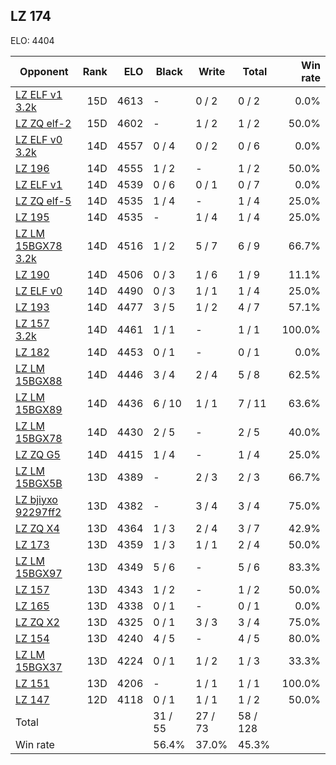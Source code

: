 ## LZ 174 ##

ELO: 4404

Opponent | Rank | ELO | Black | Write | Total | Win rate
---------|-----:|----:|-------|-------|-------|-------:
[LZ ELF v1 3.2k](LZ%20ELF%20v1%203.2k.md) | 15D | 4613 | - | 0 / 2 | 0 / 2 | 0.0%
[LZ ZQ elf-2](LZ%20ZQ%20elf-2.md) | 15D | 4602 | - | 1 / 2 | 1 / 2 | 50.0%
[LZ ELF v0 3.2k](LZ%20ELF%20v0%203.2k.md) | 14D | 4557 | 0 / 4 | 0 / 2 | 0 / 6 | 0.0%
[LZ 196](LZ%20196.md) | 14D | 4555 | 1 / 2 | - | 1 / 2 | 50.0%
[LZ ELF v1](LZ%20ELF%20v1.md) | 14D | 4539 | 0 / 6 | 0 / 1 | 0 / 7 | 0.0%
[LZ ZQ elf-5](LZ%20ZQ%20elf-5.md) | 14D | 4535 | 1 / 4 | - | 1 / 4 | 25.0%
[LZ 195](LZ%20195.md) | 14D | 4535 | - | 1 / 4 | 1 / 4 | 25.0%
[LZ LM 15BGX78 3.2k](LZ%20LM%2015BGX78%203.2k.md) | 14D | 4516 | 1 / 2 | 5 / 7 | 6 / 9 | 66.7%
[LZ 190](LZ%20190.md) | 14D | 4506 | 0 / 3 | 1 / 6 | 1 / 9 | 11.1%
[LZ ELF v0](LZ%20ELF%20v0.md) | 14D | 4490 | 0 / 3 | 1 / 1 | 1 / 4 | 25.0%
[LZ 193](LZ%20193.md) | 14D | 4477 | 3 / 5 | 1 / 2 | 4 / 7 | 57.1%
[LZ 157 3.2k](LZ%20157%203.2k.md) | 14D | 4461 | 1 / 1 | - | 1 / 1 | 100.0%
[LZ 182](LZ%20182.md) | 14D | 4453 | 0 / 1 | - | 0 / 1 | 0.0%
[LZ LM 15BGX88](LZ%20LM%2015BGX88.md) | 14D | 4446 | 3 / 4 | 2 / 4 | 5 / 8 | 62.5%
[LZ LM 15BGX89](LZ%20LM%2015BGX89.md) | 14D | 4436 | 6 / 10 | 1 / 1 | 7 / 11 | 63.6%
[LZ LM 15BGX78](LZ%20LM%2015BGX78.md) | 14D | 4430 | 2 / 5 | - | 2 / 5 | 40.0%
[LZ ZQ G5](LZ%20ZQ%20G5.md) | 14D | 4415 | 1 / 4 | - | 1 / 4 | 25.0%
[LZ LM 15BGX5B](LZ%20LM%2015BGX5B.md) | 13D | 4389 | - | 2 / 3 | 2 / 3 | 66.7%
[LZ bjiyxo 92297ff2](LZ%20bjiyxo%2092297ff2.md) | 13D | 4382 | - | 3 / 4 | 3 / 4 | 75.0%
[LZ ZQ X4](LZ%20ZQ%20X4.md) | 13D | 4364 | 1 / 3 | 2 / 4 | 3 / 7 | 42.9%
[LZ 173](LZ%20173.md) | 13D | 4359 | 1 / 3 | 1 / 1 | 2 / 4 | 50.0%
[LZ LM 15BGX97](LZ%20LM%2015BGX97.md) | 13D | 4349 | 5 / 6 | - | 5 / 6 | 83.3%
[LZ 157](LZ%20157.md) | 13D | 4343 | 1 / 2 | - | 1 / 2 | 50.0%
[LZ 165](LZ%20165.md) | 13D | 4338 | 0 / 1 | - | 0 / 1 | 0.0%
[LZ ZQ X2](LZ%20ZQ%20X2.md) | 13D | 4325 | 0 / 1 | 3 / 3 | 3 / 4 | 75.0%
[LZ 154](LZ%20154.md) | 13D | 4240 | 4 / 5 | - | 4 / 5 | 80.0%
[LZ LM 15BGX37](LZ%20LM%2015BGX37.md) | 13D | 4224 | 0 / 1 | 1 / 2 | 1 / 3 | 33.3%
[LZ 151](LZ%20151.md) | 13D | 4206 | - | 1 / 1 | 1 / 1 | 100.0%
[LZ 147](LZ%20147.md) | 12D | 4118 | 0 / 1 | 1 / 1 | 1 / 2 | 50.0%
Total | | | 31 / 55 | 27 / 73 | 58 / 128 | 
Win rate| | | 56.4% | 37.0% | 45.3% | 
